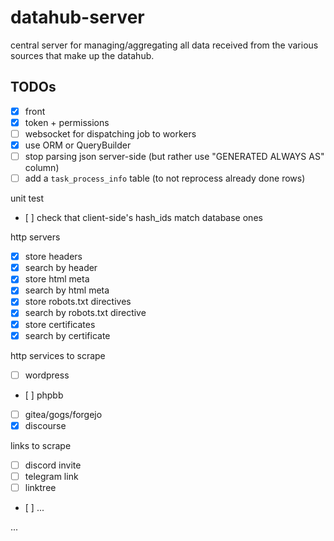 # datahub-server

central server for managing/aggregating all data received from the various sources that make up the datahub.

## TODOs

- [X] front
- [X] token + permissions
- [ ] websocket for dispatching job to workers
- [X] use ORM or QueryBuilder
- [ ] stop parsing json server-side (but rather use "GENERATED ALWAYS AS" column)
- [ ] add a `task_process_info` table (to not reprocess already done rows)

unit test
- [ ] check that client-side's hash_ids match database ones

http servers

- [X] store headers
- [X] search by header
- [X] store html meta
- [X] search by html meta
- [X] store robots.txt directives
- [X] search by robots.txt directive
- [X] store certificates
- [X] search by certificate

http services to scrape

- [ ] wordpress
- [ ] phpbb
- [ ] gitea/gogs/forgejo
- [X] discourse

links to scrape

- [ ] discord invite
- [ ] telegram link
- [ ] linktree
- [ ] ...

...